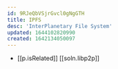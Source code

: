 ```yaml
---
id: 9RJeQbVSjrGvcl0gNgGTH
title: IPFS
desc: 'InterPlanetary File System'
updated: 1644102820990
created: 1642134050097
---
```


- [[p.isRelated]] [[soln.libp2p]]